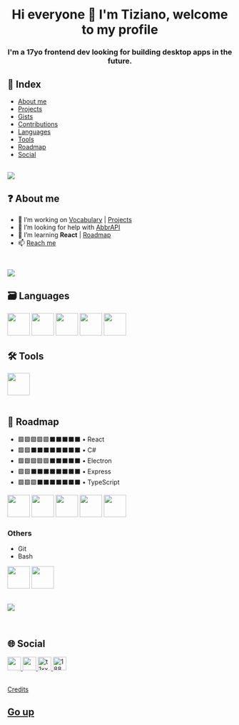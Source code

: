 <h1 align="center">Hi everyone 👋 I'm Tiziano, welcome to my profile</h1>
<h3 align="center">I'm a 17yo frontend dev looking for building desktop apps in the future.</h3>

## 📄 Index

-  [About me](#-about-me)
-  [Projects](./projects.md)
-  [Gists](https://gist.github.com/t1xx1)
-  [Contributions](./contributions.md)
-  [Languages](#%EF%B8%8F-languages)
-  [Tools](#%EF%B8%8F-tools)
-  [Roadmap](#-roadmap)
- [Social](#-social)

<br>

<img src="https://github-profile-trophy.vercel.app/?username=t1xx1&margin-h=15&margin-w=15&theme=onestar" />

## ❓ About me

-  🌱 I’m working on [Vocabulary](https://github.com/t1xx1/vocabulary) | [Projects](./projects.md)
-  🤝 I’m looking for help with [AbbrAPI](https://github.com/t1xx1/abbrapi)
-  📖 I’m learning **React** | [Roadmap](#roadmap)
-  📫 [Reach me](https://formsubmit.co/el/dubimu)

<br>

[![](https://github-readme-stats-git-masterrstaa-rickstaa.vercel.app/api?username=T1xx1&show_icons=true&locale=en&theme=chartreuse-dark)](https://github.com/anuraghazra/github-readme-stats)

## 🗃️ Languages

<div>
   <img src="https://www.vectorlogo.zone/logos/w3_html5/w3_html5-icon.svg" height="50" width="50" />
   <img src="https://www.vectorlogo.zone/logos/w3_css/w3_css-icon.svg" height="50" width="50" />
   <img src="https://img.icons8.com/color/48/null/javascript--v1.png" height="50" width="50" />
   <img src="https://img.icons8.com/ios/50/null/markdown--v2.png" height="50" width="50" />
   <img src="https://www.vectorlogo.zone/logos/sass-lang/sass-lang-icon.svg" height="50" width="50" />
</div>

## 🛠️ Tools

<div>
   <img src="https://www.vectorlogo.zone/logos/nodejs/nodejs-icon.svg" height="50" width="50" />
</div>

<br>

## 🎯 Roadmap

-  🟩🟩🟩🟩🟩⬛⬛⬛⬛⬛ • React
-  🟩🟩⬛⬛⬛⬛⬛⬛⬛⬛ • C#
-  🟩🟩🟩🟩🟩⬛⬛⬛⬛⬛ • Electron
-  🟩🟩⬛⬛⬛⬛⬛⬛⬛⬛ • Express
-  🟩🟩🟩⬛⬛⬛⬛⬛⬛⬛ • TypeScript

<div>
   <img src="https://www.vectorlogo.zone/logos/electronjs/electronjs-icon.svg" height="50" width="50" />
   <img src="https://www.vectorlogo.zone/logos/expressjs/expressjs-icon.svg" height="50" width="50" />
   <img src="https://www.vectorlogo.zone/logos/reactjs/reactjs-icon.svg" height="50" width="50" />
   <img src="https://www.vectorlogo.zone/logos/typescriptlang/typescriptlang-icon.svg" height="50" width="50" />
   <img src="https://img.icons8.com/fluency/48/null/c-sharp-logo.png" height="50" />
</div>

### Others
- Git
- Bash

<div>
   <img src="https://www.vectorlogo.zone/logos/git-scm/git-scm-icon.svg" height="50" width="50" />
   <img src="https://www.vectorlogo.zone/logos/gnu_bash/gnu_bash-icon.svg" height="50" width="50" />
</div>

<br>

[![](https://github-readme-stats-git-masterrstaa-rickstaa.vercel.app/api/top-langs/?username=T1xx1&layout=compact&theme=dark)](https://github.com/anuraghazra/github-readme-stats)

<br>

## 🌐 Social

<div>
   <a href="https://instagram.com/t1xx1" target="blank">
      <img src="https://vectorlogo.zone/logos/instagram/instagram-icon.svg" height="30" />
   </a>
   <a href="https://twitter.com/t1xx11" target="blank">
      <img src="https://vectorlogo.zone/logos/twitter/twitter-official.svg" height="30" />
   </a>
   <a href="https://dev.to/t1xx1" target="blank">
      <img src="https://vectorlogo.zone/logos/devto/devto-icon.svg" alt="t1xx1" height="30" />
   </a>
   <a href="https://stackoverflow.com/users/18803230" target="blank">
      <img src="https://vectorlogo.zone/logos/stackoverflow/stackoverflow-icon.svg" alt="18803230" height="30" />
   </a>
</div>

<br>

[Credits](./credits.md)

## [Go up](#-index)
